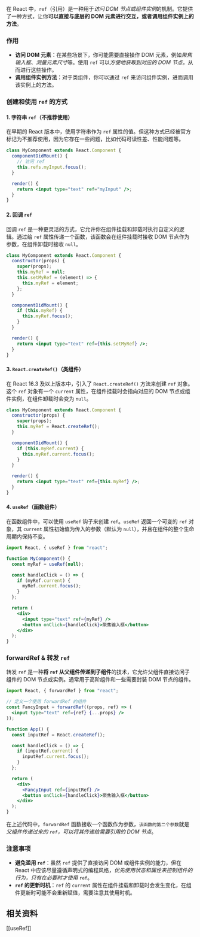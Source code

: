 在 React 中，`ref`（引用）是一种用于*访问 DOM 节点或组件实例*的机制。它提供了一种方式，让你**可以直接与底层的 DOM 元素进行交互，或者调用组件实例上的方法**。

### 作用

- **访问 DOM 元素**：在某些场景下，你可能需要直接操作 DOM 元素，例如*聚焦输入框、测量元素尺寸*等。使用 `ref` 可以*方便地获取到对应的 DOM 节点*，从而进行这些操作。
- **调用组件实例方法**：对于类组件，你可以通过 `ref` 来访问组件实例，进而调用该实例上的方法。

### 创建和使用 `ref` 的方式

#### 1. **字符串 `ref`（不推荐使用）**

在早期的 React 版本中，使用字符串作为 `ref` 属性的值。但这种方式已经被官方标记为不推荐使用，因为它存在一些问题，比如代码可读性差、性能问题等。

```jsx
class MyComponent extends React.Component {
  componentDidMount() {
    // 访问 ref
    this.refs.myInput.focus();
  }

  render() {
    return <input type="text" ref="myInput" />;
  }
}
```

#### 2. **回调 `ref`**

回调 `ref` 是一种更灵活的方式，它允许你在组件挂载和卸载时执行自定义的逻辑。通过给 `ref` 属性传递一个函数，该函数会在组件挂载时接收 DOM 节点作为参数，在组件卸载时接收 `null`。

```jsx
class MyComponent extends React.Component {
  constructor(props) {
    super(props);
    this.myRef = null;
    this.setMyRef = (element) => {
      this.myRef = element;
    };
  }

  componentDidMount() {
    if (this.myRef) {
      this.myRef.focus();
    }
  }

  render() {
    return <input type="text" ref={this.setMyRef} />;
  }
}
```

#### 3. **`React.createRef()`（类组件）**

在 React 16.3 及以上版本中，引入了 `React.createRef()` 方法来创建 `ref` 对象。这个 `ref` 对象有一个 `current` 属性，在组件挂载时会指向对应的 DOM 节点或组件实例，在组件卸载时会变为 `null`。

```jsx
class MyComponent extends React.Component {
  constructor(props) {
    super(props);
    this.myRef = React.createRef();
  }

  componentDidMount() {
    if (this.myRef.current) {
      this.myRef.current.focus();
    }
  }

  render() {
    return <input type="text" ref={this.myRef} />;
  }
}
```

#### 4. **`useRef`（函数组件）**

在函数组件中，可以使用 `useRef` 钩子来创建 `ref`。`useRef` 返回一个可变的 `ref` 对象，其 `current` 属性初始值为传入的参数（默认为 `null`），并且在组件的整个生命周期内保持不变。

```jsx
import React, { useRef } from "react";

function MyComponent() {
  const myRef = useRef(null);

  const handleClick = () => {
    if (myRef.current) {
      myRef.current.focus();
    }
  };

  return (
    <div>
      <input type="text" ref={myRef} />
      <button onClick={handleClick}>聚焦输入框</button>
    </div>
  );
}
```

### forwardRef & 转发 `ref`

转发 `ref` 是一种**将 `ref` 从父组件传递到子组件**的技术，它允许父组件直接访问子组件的 DOM 节点或实例。通常用于高阶组件和一些需要封装 DOM 节点的组件。

```jsx
import React, { forwardRef } from "react";

// 定义一个使用 forwardRef 的组件
const FancyInput = forwardRef((props, ref) => (
  <input type="text" ref={ref} {...props} />
));

function App() {
  const inputRef = React.createRef();

  const handleClick = () => {
    if (inputRef.current) {
      inputRef.current.focus();
    }
  };

  return (
    <div>
      <FancyInput ref={inputRef} />
      <button onClick={handleClick}>聚焦输入框</button>
    </div>
  );
}
```

在上述代码中，`forwardRef` 函数接收一个函数作为参数，`该函数的第二个参数`就是*父组件传递过来的 `ref`，可以将其传递给需要引用的 DOM 节点*。

### 注意事项

- **避免滥用 `ref`**：虽然 `ref` 提供了直接访问 DOM 或组件实例的能力，但在 React 中应该尽量遵循声明式的编程风格，*优先使用状态和属性来控制组件的行为，只有在必要时才使用* `ref`。
- **`ref` 的更新时机**：`ref` 的 `current` 属性在组件挂载和卸载时会发生变化，在组件更新时可能不会重新赋值，需要注意其使用时机。

## 相关资料
[[useRef]]